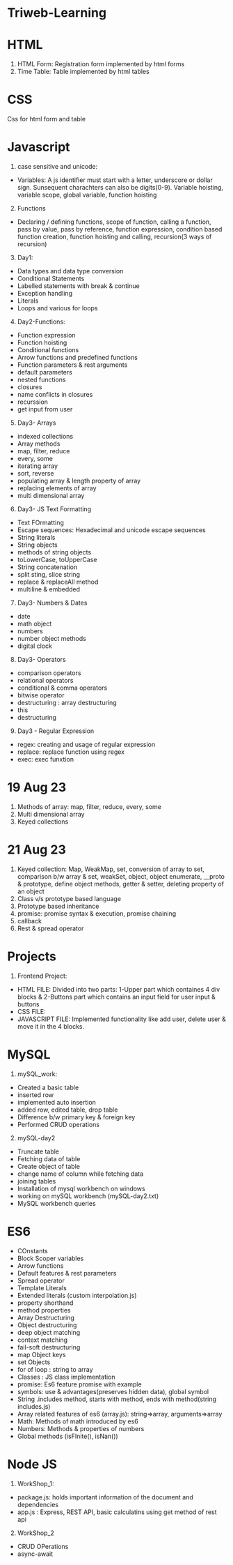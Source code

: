 # Triweb-Learning

# HTML
 1. HTML Form: Registration form implemented by html forms
 2. Time Table: Table implemented by html tables

 # CSS
 Css for html form and table

 # Javascript
 1. case sensitive and unicode: 
 - Variables: A js identifier must start with a letter, underscore or dollar sign. Sunsequent charachters can also be digits(0-9).
 Variable hoisting, variable scope, global variable, function hoisting

 2. Functions
 - Declaring / defining functions, scope of function, calling a function, pass by value, pass by reference, function expression,    condition based function creation, function hoisting and calling, recursion(3 ways of recursion)

 3. Day1:
 - Data types and data type conversion
 - Conditional Statements
 - Labelled statements with break & continue
 - Exception handling
 - Literals
 - Loops and various for loops

 4. Day2-Functions:
 - Function expression
 - Function hoisting
 - Conditional functions
 - Arrow functions and predefined functions
 - Function parameters & rest arguments
 - default parameters
 - nested functions
 - closures
 - name conflicts in closures
 - recurssion
 - get input from user

 5. Day3- Arrays
 - indexed collections
 - Array methods
 - map, filter, reduce 
 - every, some
 - iterating array
 - sort, reverse
 - populating array & length property of array
 - replacing elements of array
 - multi dimensional array

 6. Day3- JS Text Formatting
 - Text FOrmatting
 - Escape sequences: Hexadecimal and unicode escape sequences
 - String literals
 - String objects
 - methods of string objects
 - toLowerCase, toUpperCase
 - String concatenation
 - split sting, slice string
 - replace & replaceAll method
 - multiline & embedded 

 7. Day3- Numbers & Dates
 - date
 - math object
 - numbers
 - number object methods
 - digital clock

 8. Day3- Operators
 - comparison operators
 - relational operators
 - conditional & comma operators
 - bitwise operator
 - destructuring : array destructuring
 - this
 - destructuring

 9. Day3 - Regular Expression
 - regex: creating and usage of regular expression
 - replace: replace function using regex
 - exec: exec funxtion



  # 19 Aug 23
  1. Methods of array: map, filter, reduce, every, some
  2. Multi dimensional array
  3. Keyed collections

  # 21 Aug 23
  1. Keyed collection: Map, WeakMap, set, conversion of array to set, comparison b/w array & set, weakSet, object, object enumerate, __proto & prototype, define object methods, getter & setter, deleting property of an object
  2. Class v/s prototype based language
  3. Prototype based inheritance
  4. promise: promise syntax & execution, promise chaining
  5. callback
  6. Rest & spread operator
  

  # Projects
  1. Frontend Project:
  - HTML FILE: Divided into two parts: 1-Upper part which containes 4 div blocks & 2-Buttons part which contains an input field for user input & buttons
  - CSS FILE: 
  - JAVASCRIPT FILE: Implemented functionality like add user, delete user & move it in the 4 blocks.

  # MySQL
  1. mySQL_work:
  - Created a basic table
  - inserted row
  - implemented auto insertion
  - added row, edited table, drop table
  - Difference b/w primary key & foreign key
  - Performed CRUD operations

  2. mySQL-day2
  - Truncate table
  - Fetching data of table
  - Create object of table
  - change name of column while fetching data
  - joining tables
  - Installation of mysql workbench on windows
  - working on mySQL workbench (mySQL-day2.txt)
  - MySQL workbench queries

  # ES6
  - COnstants
  - Block Scoper variables
  - Arrow functions
  - Default features & rest parameters
  - Spread operator
  - Template Literals
  - Extended literals (custom interpolation.js)
  - property shorthand
  - method properties
  - Array Destructuring
  - Object destructuring
  - deep object matching
  - context matching
  - fail-soft destructuring
  - map Object keys
  - set Objects
  - for of loop : string to array
  - Classes : JS class implementation
  - promise: Es6 feature promise with example
  - symbols: use & advantages(preserves hidden data), global symbol
  - String .includes method, starts with method, ends with method(string includes.js)
  - Array related features of es6 (array.js): string=>array, arguments=>array
  - Math: Methods of math introduced by es6
  - Numbers: Methods & properties of numbers
  - Global methods (isFInite(), isNan())

  # Node JS
  1. WorkShop_1:
  - package.js: holds important information of the document and dependencies
  - app.js : Express, REST API, basic calculatins using get method of rest api
  2. WorkShop_2
  - CRUD OPerations
  - async-await
  

